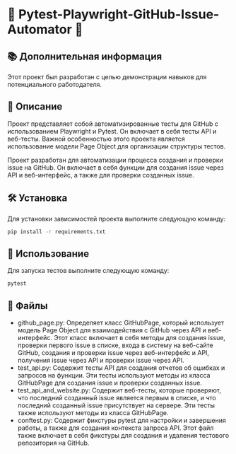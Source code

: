 # 🚀 Pytest-Playwright-GitHub-Issue-Automator 🚀

## 📚 Дополнительная информация
Этот проект был разработан с целью демонстрации навыков для потенциального работодателя.

## 📝 Описание
Проект представляет собой автоматизированные тесты для GitHub с использованием Playwright и Pytest. Он включает в себя тесты API и веб-тесты. Важной особенностью этого проекта является использование модели Page Object для организации структуры тестов.

Проект разработан для автоматизации процесса создания и проверки issue на GitHub. Он включает в себя функции для создания issue через API и веб-интерфейс, а также для проверки созданных issue.

## 🛠️ Установка
Для установки зависимостей проекта выполните следующую команду:
```bash
pip install -r requirements.txt
```
## 🏃 Использование
Для запуска тестов выполните следующую команду:
```bash
pytest
```
## 📁 Файлы
- github_page.py: Определяет класс GitHubPage, который использует модель Page Object для взаимодействия с GitHub через API и веб-интерфейс. Этот класс включает в себя методы для создания issue, проверки первого issue в списке, входа в систему на веб-сайте GitHub, создания и проверки issue через веб-интерфейс и API, получения issue через API и проверки issue через API.
- test_api.py: Содержит тесты API для создания отчетов об ошибках и запросов на функции. Эти тесты используют методы из класса GitHubPage для создания issue и проверки созданных issue.
- test_api_and_website.py: Содержит веб-тесты, которые проверяют, что последний созданный issue является первым в списке, и что последний созданный issue присутствует на сервере. Эти тесты также используют методы из класса GitHubPage.
- conftest.py: Содержит фикстуры pytest для настройки и завершения работы, а также для создания контекста запроса API. Этот файл также включает в себя фикстуры для создания и удаления тестового репозитория на GitHub.
